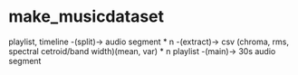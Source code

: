 # make_musicdataset
playlist, timeline -(split)-> audio segment * n -(extract)-> csv (chroma, rms, spectral cetroid/band width)(mean, var) * n
playlist -(main)-> 30s audio segment

